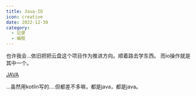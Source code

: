 ```yaml
---
title: Java-IO
icon: creative
date: 2022-12-30
category:
  - 记录
  - 编程
---
```


也许我会...依旧把把云盘这个项目作为推进方向。顺着路去学东西。
而io操作就是其中一个。

[JAVA](README.md/#update-12-30)

...虽然用kotlin写的....但都差不多嘛，都是java，都是java。

